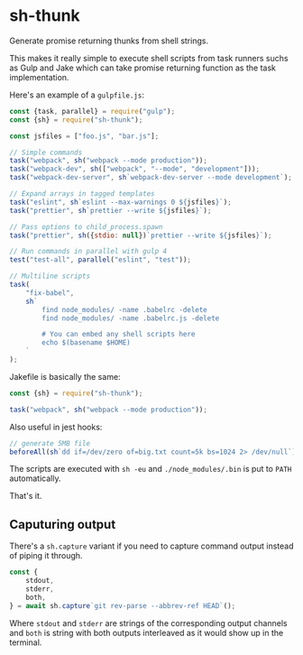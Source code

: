 # sh-thunk

Generate promise returning thunks from shell strings.

This makes it really simple to execute shell scripts from task runners
suchs as Gulp and Jake which can take promise returning function as the task implementation.

Here's an example of a `gulpfile.js`:

```js
const {task, parallel} = require("gulp");
const {sh} = require("sh-thunk");

const jsfiles = ["foo.js", "bar.js"];

// Simple commands
task("webpack", sh("webpack --mode production"));
task("webpack-dev", sh(["webpack", "--mode", "development"]));
task("webpack-dev-server", sh`webpack-dev-server --mode development`);

// Expand arrays in tagged templates
task("eslint", sh`eslint --max-warnings 0 ${jsfiles}`);
task("prettier", sh`prettier --write ${jsfiles}`);

// Pass options to child_process.spawn
task("prettier", sh({stdio: null})`prettier --write ${jsfiles}`);

// Run commands in parallel with gulp 4
test("test-all", parallel("eslint", "test"));

// Multiline scripts
task(
    "fix-babel",
    sh`
        find node_modules/ -name .babelrc -delete
        find node_modules/ -name .babelrc.js -delete

        # You can embed any shell scripts here
        echo $(basename $HOME)
    `
);
```

Jakefile is basically the same:

```js
const {sh} = require("sh-thunk");

task("webpack", sh("webpack --mode production"));
```

Also useful in jest hooks:

```js
// generate 5MB file
beforeAll(sh`dd if=/dev/zero of=big.txt count=5k bs=1024 2> /dev/null`);
```

The scripts are executed with `sh -eu` and `./node_modules/.bin` is put to `PATH` automatically.

That's it.

## Caputuring output

There's a `sh.capture` variant if you need to capture command output instead
of piping it through.

```js
const {
    stdout,
    stderr,
    both,
} = await sh.capture`git rev-parse --abbrev-ref HEAD`();
```

Where `stdout` and `stderr` are strings of the corresponding output channels
and `both` is string with both outputs interleaved as it would show up in the
terminal.
